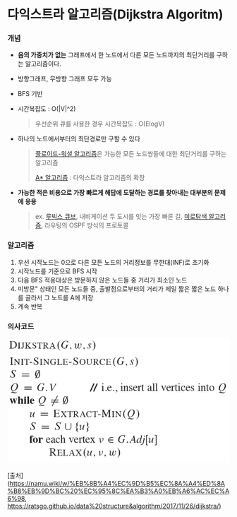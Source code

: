 # 다익스트라 알고리즘(Dijkstra Algoritm)

### 개념

- **음의 가중치가 없는** 그래프에서 한 노드에서 다른 모든 노드까지의 최단거리를 구하는 알고리즘이다. 

- 방향그래프, 무방향 그래프 모두 가능

- BFS 기반

- 시간복잡도 : O(|V|^2) 

  > 우선순위 큐를 사용한 경우 시간복잡도 : O(ElogV) 

- 하나의 노드에서부터의 최단경로만 구할 수 있다

  >  [플로이드-워셜 알고리즘](https://namu.wiki/w/%ED%94%8C%EB%A1%9C%EC%9D%B4%EB%93%9C-%EC%9B%8C%EC%85%9C%20%EC%95%8C%EA%B3%A0%EB%A6%AC%EC%A6%98)은 가능한 모든 노드쌍들에 대한 최단거리를 구하는 알고리즘
  >
  >  [A* 알고리즘](https://namu.wiki/w/A*%20%EC%95%8C%EA%B3%A0%EB%A6%AC%EC%A6%98) : 다익스트라 알고리즘의 확장

- **가능한 적은 비용으로 가장 빠르게 해답에 도달하는 경로를 찾아내는 대부분의 문제에 응용**

  > ex. [루빅스 큐브](https://namu.wiki/w/%EB%A3%A8%EB%B9%85%EC%8A%A4%20%ED%81%90%EB%B8%8C), 내비게이션 두 도시를 잇는 가장 빠른 길,  [미로탐색 알고리즘](https://namu.wiki/w/%EB%AF%B8%EB%A1%9C%ED%83%90%EC%83%89%20%EC%95%8C%EA%B3%A0%EB%A6%AC%EC%A6%98), 라우팅의 OSPF 방식의 프로토콜



### 알고리즘

1. 우선 시작노드는 0으로 다른 모든 노드의 거리정보를 무한대(INF)로 초기화
2. 시작노드를 기준으로 BFS 시작
3. 다음 BFS 적용대상은 방문하지 않은 노드들 중 거리가 최소인 노드
4. 미방문" 상태인 모든 노드들 중, 출발점으로부터의 거리가 제일 짧은 짧은 노드 하나를 골라서 그 노드를 A에 저장
5. 계속 반복



### 의사코드
![dijkstra](./dijkstra.png)





[출처](https://namu.wiki/w/%EB%8B%A4%EC%9D%B5%EC%8A%A4%ED%8A%B8%EB%9D%BC%20%EC%95%8C%EA%B3%A0%EB%A6%AC%EC%A6%98, https://ratsgo.github.io/data%20structure&algorithm/2017/11/26/dijkstra/)


